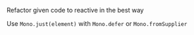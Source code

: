 Refactor given code to reactive in the best way 
   
<div class="hint">
  Use <code>Mono.just(element)</code> with <code>Mono.defer</code> or <code>Mono.fromSupplier</code>
</div>